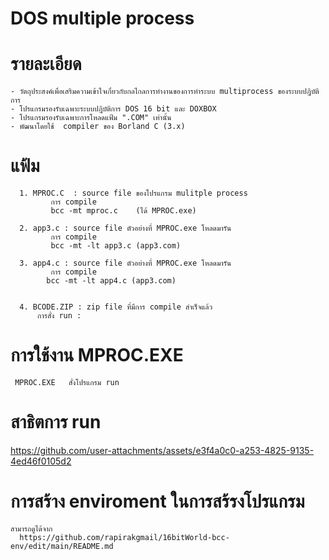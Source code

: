 # DOS multiple process
# รายละเอียด
    - วัตถุประสงค์เพื่อเสริมความเข้าใจเกี่ยวกับกลไกลการทำงานของการทำระบบ multiprocess ของระบบปฎิบัติการ
    - โปรแกรมรองรับเฉพาะระบบปฎิบัติการ DOS 16 bit และ DOXBOX
    - โปรแกรมรองรับเฉพาะการโหลดแฟ้ม ".COM" เท่านั้น
    - พัฒนาโดยใช้  compiler ของ Borland C (3.x)   


# แฟ้ม
      1. MPROC.C  : source file ของโปรแกรม mulitple process
             การ compile
             bcc -mt mproc.c    (ได้ MPROC.exe)
             
      2. app3.c : source file ตัวอย่างที่ MPROC.exe โหลดมารัน 
             การ compile
             bcc -mt -lt app3.c (app3.com)

      3. app4.c : source file ตัวอย่างที่ MPROC.exe โหลดมารัน 
             การ compile
            bcc -mt -lt app4.c (app3.com)
             
  
      4. BCODE.ZIP : zip file ที่มีการ compile สำเร็จแล้ว
          การสั่ง run :   
          
 # การใช้งาน MPROC.EXE
     MPROC.EXE   สั่งโปรแกรม run

# สาธิตการ run

https://github.com/user-attachments/assets/e3f4a0c0-a253-4825-9135-4ed46f0105d2

     
# การสร้าง enviroment ในการสร้รงโปรแกรม
    สามารถดูได้จาก
      https://github.com/rapirakgmail/16bitWorld-bcc-env/edit/main/README.md


